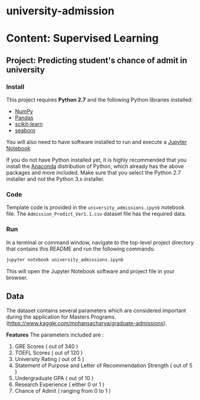 # university-admission
# Content: Supervised Learning
## Project: Predicting student's chance of admit in university

### Install

This project requires **Python 2.7** and the following Python libraries installed:

- [NumPy](http://www.numpy.org/)
- [Pandas](http://pandas.pydata.org)
- [scikit-learn](http://scikit-learn.org/stable/)
- [seaborn](https://seaborn.pydata.org)

You will also need to have software installed to run and execute a [Jupyter Notebook](http://ipython.org/notebook.html)

If you do not have Python installed yet, it is highly recommended that you install the [Anaconda](http://continuum.io/downloads) distribution of Python, which already has the above packages and more included. Make sure that you select the Python 2.7 installer and not the Python 3.x installer. 

### Code

Template code is provided in the `university_admissions.ipynb` notebook file. The `Admission_Predict_Ver1.1.csv` dataset file has the required data.
### Run

In a terminal or command window, navigate to the top-level project directory that contains this README and run the following commands:

```bash
jupyter notebook university_admissions.ipynb
```

This will open the Jupyter Notebook software and project file in your browser.

## Data

The dataset contains several parameters which are considered important during the application for Masters Programs. (https://www.kaggle.com/mohansacharya/graduate-admissions).

**Features**
The parameters included are : 
1. GRE Scores ( out of 340 )
2. TOEFL Scores ( out of 120 )
3. University Rating ( out of 5 ) 
4. Statement of Purpose and Letter of Recommendation Strength ( out of 5 ) 
5. Undergraduate GPA ( out of 10 ) 
6. Research Experience ( either 0 or 1 ) 
7. Chance of Admit ( ranging from 0 to 1 )
